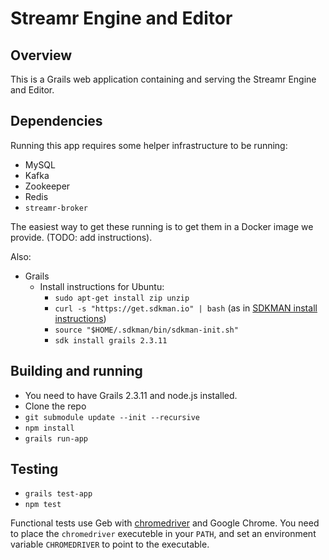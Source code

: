 # Streamr Engine and Editor

## Overview

This is a Grails web application containing and serving the Streamr Engine and Editor.

## Dependencies

Running this app requires some helper infrastructure to be running:

- MySQL
- Kafka
- Zookeeper
- Redis
- `streamr-broker`

The easiest way to get these running is to get them in a Docker image we provide. (TODO: add instructions).

Also:
- Grails
  - Install instructions for Ubuntu:
    - `sudo apt-get install zip unzip`
    - `curl -s "https://get.sdkman.io" | bash` (as in [SDKMAN install instructions](http://sdkman.io/install.html))
    - `source "$HOME/.sdkman/bin/sdkman-init.sh"`
    - `sdk install grails 2.3.11`

## Building and running

- You need to have Grails 2.3.11 and node.js installed.
- Clone the repo
- `git submodule update --init --recursive`
- `npm install`
- `grails run-app`

## Testing

- `grails test-app`
- `npm test`

Functional tests use Geb with <a href="https://code.google.com/p/selenium/wiki/ChromeDriver">chromedriver</a> and Google Chrome. You need to place the `chromedriver` executeble in your `PATH`, and set an environment variable `CHROMEDRIVER` to point to the executable.
